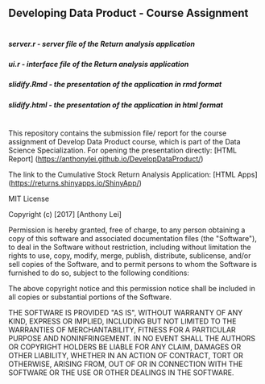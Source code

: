 ## Developing Data Product - Course Assignment
#
##### server.r - server file of the Return analysis application
##### ui.r - interface file of the Return analysis application
##### slidify.Rmd - the presentation of the application in rmd format
##### slidify.html - the presentation of the application in html format
#

This repository contains the submission file/ report for the course assignment of Develop Data Product course, which is part of the Data Science Specialization.
For opening the presentation directly: [HTML Report] (https://anthonylei.github.io/DevelopDataProduct/)

The link to the Cumulative Stock Return Analysis Application: [HTML Apps] (https://returns.shinyapps.io/ShinyApp/)

MIT License

Copyright (c) [2017] [Anthony Lei]

Permission is hereby granted, free of charge, to any person obtaining a copy
of this software and associated documentation files (the "Software"), to deal
in the Software without restriction, including without limitation the rights
to use, copy, modify, merge, publish, distribute, sublicense, and/or sell
copies of the Software, and to permit persons to whom the Software is
furnished to do so, subject to the following conditions:

The above copyright notice and this permission notice shall be included in all
copies or substantial portions of the Software.

THE SOFTWARE IS PROVIDED "AS IS", WITHOUT WARRANTY OF ANY KIND, EXPRESS OR
IMPLIED, INCLUDING BUT NOT LIMITED TO THE WARRANTIES OF MERCHANTABILITY,
FITNESS FOR A PARTICULAR PURPOSE AND NONINFRINGEMENT. IN NO EVENT SHALL THE
AUTHORS OR COPYRIGHT HOLDERS BE LIABLE FOR ANY CLAIM, DAMAGES OR OTHER
LIABILITY, WHETHER IN AN ACTION OF CONTRACT, TORT OR OTHERWISE, ARISING FROM,
OUT OF OR IN CONNECTION WITH THE SOFTWARE OR THE USE OR OTHER DEALINGS IN THE
SOFTWARE.